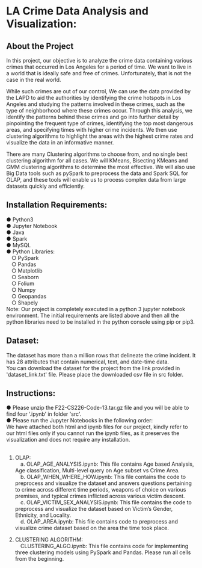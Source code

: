 # LA Crime Data Analysis and Visualization:

## About the Project
In this project, our objective is to analyze the crime data containing various crimes that occurred in Los Angeles for a period of time. We want to live in a world that is ideally safe and free of crimes. Unfortunately, that is not the case in the real world. <br />

While such crimes are out of our control, We can use the data provided by the LAPD to aid the authorities by identifying the crime hotspots in Los Angeles and studying the patterns involved in these crimes, such as the type of neighborhood where these crimes occur. Through this analysis, we identify the patterns behind these crimes and go into further detail by pinpointing the frequent type of crimes, identifying the top most dangerous areas, and
specifying times with higher crime incidents. We then use clustering algorithms to highlight the areas with the highest crime rates and visualize the data in an informative manner. <br />

There are many Clustering algorithms to choose from, and no single best clustering algorithm for all cases. We will KMeans, Bisecting KMeans and GMM clustering algorithms to determine the most effective. We will also use Big Data tools such as pySpark to preprocess the data and Spark SQL for OLAP, and these tools will enable us to process complex data from large datasets quickly and efficiently.


## Installation Requirements:
● Python3 <br />
● Jupyter Notebook <br />
● Java <br />
● Spark <br />
● MySQL <br />
● Python Libraries: <br />
  &emsp;○ PySpark <br />
  &emsp;○ Pandas <br />
  &emsp;○ Matplotlib <br />
  &emsp;○ Seaborn <br />
  &emsp;○ Folium <br />
  &emsp;○ Numpy <br />
  &emsp;○ Geopandas <br />
  &emsp;○ Shapely <br />
Note: Our project is completely executed in a python 3 jupyter notebook environment. The initial requirements are listed above and then all the python libraries need to be installed in  the python console using pip or pip3.

## Dataset:
The dataset has more than a million rows that delineate the crime incident. It has 28 attributes that contain numerical, text, and date-time data. <br /> You can download the dataset for the project from the link provided in 'dataset_link.txt' file. Please place the downloaded csv file in src folder.

## Instructions:
● Please unzip the F22-CS226-Code-13.tar.gz file and you will be able to find four ‘.ipynb’ in folder 'src'. <br />
● Please run the Jupyter Notebooks in the following order: <br />
We have attached both html and ipynb files for our project, kindly refer to our html files only if you cannot run the ipynb files, as it preserves the visualization and does not require any installation. <br />
<br />
 
1. OLAP: <br />
  &emsp;a. OLAP_AGE_ANALYSIS.ipynb: This file contains Age based Analysis, Age classification, Multi-level query on Age subset vs Crime Area. <br />
  &emsp;b. OLAP_WHEN_WHERE_HOW.ipynb: This file contains the code to preprocess and visualize the dataset and answers questions pertaining to crime across different time periods, weapons of choice on various premises, and typical crimes inflicted across various victim descent. <br />
  &emsp;c. OLAP_VICTIM_SEX_ANALYSIS.ipynb: This file contains the code to preprocess and visualize the dataset based on Victim’s Gender, Ethnicity, and Locality. <br />
  &emsp;d. OLAP_AREA.ipynb: This file contains code to preprocess and visualize crime dataset based on the area the time took place. <br />
  
2. CLUSTERING ALGORITHM: <br />
&emsp;CLUSTERING_ALGO.ipynb: This file contains code for implementing three clustering models using PySpark and Pandas. Please run all cells from the beginning.

